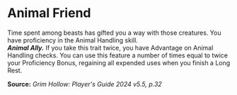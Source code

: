 # Animal Friend

Time spent among beasts has gifted you a way with those creatures. You have proficiency in the Animal Handling skill.  
***Animal Ally.*** If you take this trait twice, you have Advantage on Animal Handling checks. You can use this feature a number of times equal to twice your Proficiency Bonus, regaining all expended uses when you finish a Long Rest.

**Source:** *Grim Hollow: Player's Guide 2024 v5.5, p.32*
